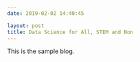 ```yaml
---
date: 2019-02-02 14:40:45

layout: post
title: Data Science for All, STEM and Non
---
```


This is the sample blog.
